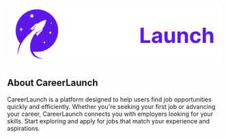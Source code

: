 <p align="items-center"><img src="/public/Logo.svg" width="500" alt="Laravel Logo"></a></p>

## About CareerLaunch

CareerLaunch is a platform designed to help users find job opportunities quickly and efficiently. Whether you're seeking your first job or advancing your career, CareerLaunch connects you with employers looking for your skills. Start exploring and apply for jobs that match your experience and aspirations.
